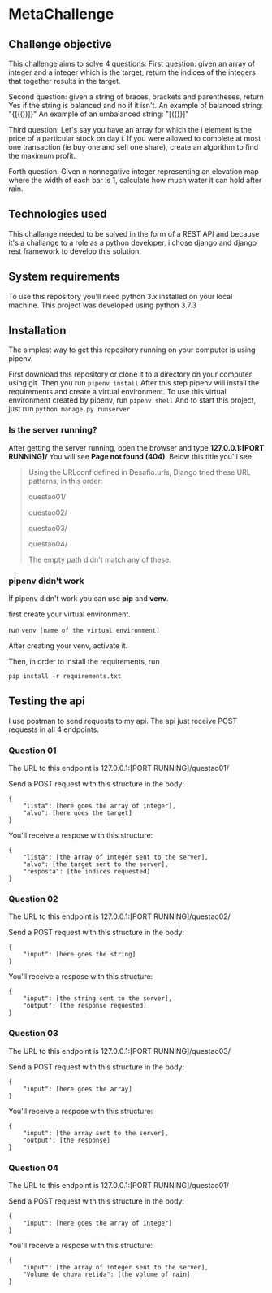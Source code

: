 # MetaChallenge

## Challenge objective

This challenge aims to solve 4 questions:
First question: given an array of integer and a integer which is the target, return the indices of the integers that together results in the target.

Second question: given a string of braces, brackets and parentheses, return Yes if the string is balanced and no if it isn't. 
An example of balanced string: "{[(())]}"
An example of an umbalanced string: "[({)}]"

Third question: Let's say you have an array for which the i element is the price of a particular stock on day i.
If you were allowed to complete at most one transaction (ie buy one and sell one share), create an algorithm to find the maximum profit.

Forth question: Given n nonnegative integer representing an elevation map where the width of each bar is 1, calculate how much water it can hold after rain.

## Technologies used

This challange needed to be solved in the form of a REST API and because it's a challange to a role as a python developer, i chose django and django rest framework to develop this solution. 

## System requirements

To use this repository you'll need python 3.x installed on your local machine.
This project was developed using python 3.7.3

## Installation

The simplest way to get this repository running on your computer is using pipenv.

First download this repository or clone it to a directory on your computer using git.
Then you run ```pipenv install```
After this step pipenv will install the requirements and create a virtual environment. 
To use this virtual environment created by pipenv, run ```pipenv shell```
And to start this project, just run ```python manage.py runserver```

### Is the server running?

After getting the server running, open the browser and type **127.0.0.1:[PORT RUNNING]/**
You will see **Page not found (404)**. Below this title you'll see 

>Using the URLconf defined in Desafio.urls, Django tried these URL patterns, in this order:
>
>questao01/
>
>questao02/
>
>questao03/
>
>questao04/
>
>The empty path didn't match any of these.

### pipenv didn't work

If pipenv didn't work you can use **pip** and **venv**.

first create your virtual environment.

run ```venv [name of the virtual environment]```

After creating your venv, activate it.

Then, in order to install the requirements, run

```pip install -r requirements.txt```


## Testing the api

I use postman to send requests to my api.
The api just receive POST requests in all 4 endpoints.

### Question 01

The URL to this endpoint is 127.0.0.1:[PORT RUNNING]/questao01/

Send a POST request with this structure in the body:

```
{
    "lista": [here goes the array of integer],
    "alvo": [here goes the target]
}
```

You'll receive a respose with this structure:

```
{
    "lista": [the array of integer sent to the server],
    "alvo": [the target sent to the server],
    "resposta": [the indices requested]
}
```

### Question 02

The URL to this endpoint is 127.0.0.1:[PORT RUNNING]/questao02/

Send a POST request with this structure in the body:

```
{
    "input": [here goes the string]
}
```

You'll receive a respose with this structure:

```
{
    "input": [the string sent to the server],
    "output": [the response requested]
}
```
### Question 03

The URL to this endpoint is 127.0.0.1:[PORT RUNNING]/questao03/

Send a POST request with this structure in the body:

```
{
    "input": [here goes the array]
}
```

You'll receive a respose with this structure:

```
{
    "input": [the array sent to the server],
    "output": [the response]
}
```

### Question 04

The URL to this endpoint is 127.0.0.1:[PORT RUNNING]/questao01/

Send a POST request with this structure in the body:

```
{
    "input": [here goes the array of integer]
}
```

You'll receive a respose with this structure:

```
{
    "input": [the array of integer sent to the server],
    "Volume de chuva retida": [the volume of rain]
}
```
